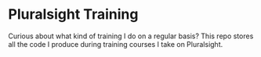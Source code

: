 # Pluralsight Training

Curious about what kind of training I do on a regular basis? This repo stores all the code I produce during training courses I take on Pluralsight.